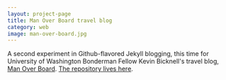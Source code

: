 ```yaml
---
layout: project-page
title: Man Over Board travel blog
category: web
image: man-over-board.jpg
---
```

A second experiment in Github-flavored Jekyll blogging, this time for University of Washington Bonderman Fellow Kevin Bicknell's travel blog, [Man Over Board](http://manoboard.com). [The repository lives here](http://github.com/hicrista/man-over-board).